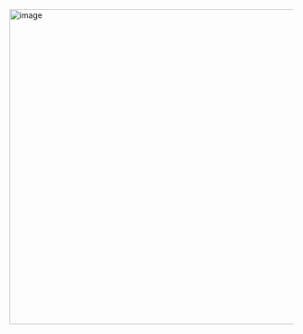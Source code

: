 <img width="1775" height="560" alt="image" src="https://github.com/user-attachments/assets/88c2ff9c-f213-4771-8970-e3c8f4a3e10a" />
